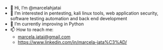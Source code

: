 - 👋 Hi, I’m @marcelahjatai
- 👀 I’m interested in pentesting, kali linux tools, web application security, software testing automation and back end development
- 🌱 I’m currently improving in Python
- 📫 How to reach me:
  + marcela.jatai@gmail.com
  + https://www.linkedin.com/in/marcela-jata%C3%AD/

<!---
marcelahjatai/marcelahjatai is a ✨ special ✨ repository because its `README.md` (this file) appears on your GitHub profile.
You can click the Preview link to take a look at your changes.
--->
